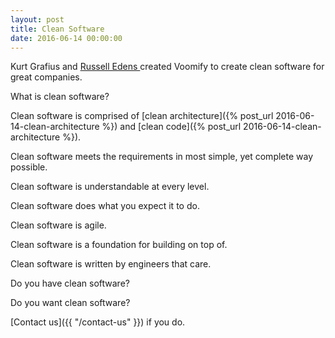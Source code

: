 ```yaml
---
layout: post
title: Clean Software
date: 2016-06-14 00:00:00 
---
```


Kurt Grafius and [Russell Edens ](https://russelledens.net/) created Voomify to create clean software for great companies.

What is clean software?

Clean software is comprised of [clean architecture]({% post_url 2016-06-14-clean-architecture %}) and [clean code]({% post_url 2016-06-14-clean-architecture %}).

Clean software meets the requirements in most simple, yet complete way possible.

Clean software is understandable at every level.

Clean software does what you expect it to do.

Clean software is agile.

Clean software is a foundation for building on top of.

Clean software is written by engineers that care.

Do you have clean software?

Do you want clean software?

[Contact us]({{ "/contact-us" }}) if you do.